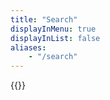 ```yaml
---
title: "Search"
displayInMenu: true
displayInList: false
aliases:
    - "/search"
---
```

{{<staticsearch>}}